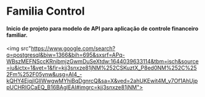 # Familia Control
<h4>Inicio de projeto para modelo de API para aplicação de controle financeiro familiar.</h4>

<img src"https://www.google.com/search?q=postgresql&biw=1366&bih=695&sxsrf=APq-WBszMEFNSccKRnibmjzGwmDuSeXtdw:1644039633114&tbm=isch&source=iu&ictx=1&vet=1&fir=kjj3snxze81jNM%252CSKuztX_P8ed0NM%252C%252Fm%252F05ynw&usg=AI4_-kQHY4EjqjIGIlWwgwMYhiBqDgnrcQ&sa=X&ved=2ahUKEwit4M_y7Of1AhUjppUCHRIGCaEQ_B16BAglEAI#imgrc=kjj3snxze81jNM">

